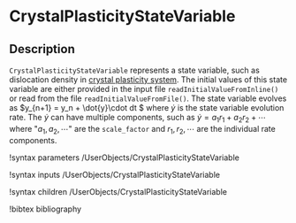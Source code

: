 # CrystalPlasticityStateVariable

## Description

`CrystalPlasticityStateVariable` represents a state variable, such as dislocation density in [crystal plasticity system](FiniteStrainUObasedCP.md). The initial values of this state variable are either provided in the input file `readInitialValueFromInline()` or read from the file `readInitialValueFromFile()`. The state variable evolves as $y_{n+1} = y_n + \dot{y}\cdot dt $ where $\dot{y}$ is the state variable evolution rate. The $\dot{y}$ can have multiple components, such as $\dot{y} = a_1 r_1 + a_2 r_2 + \cdots$ where "$a_1, a_2, \cdots$" are the `scale_factor` and $r_1, r_2, \cdots$ are the individual rate components.


!syntax parameters /UserObjects/CrystalPlasticityStateVariable

!syntax inputs /UserObjects/CrystalPlasticityStateVariable

!syntax children /UserObjects/CrystalPlasticityStateVariable

!bibtex bibliography
